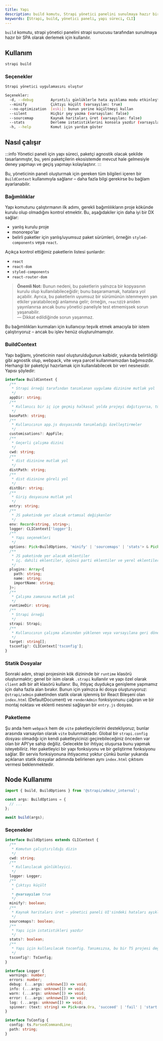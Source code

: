 ```yaml
---
title: Yapı
description: build komutu, Strapi yönetici panelini sunulmaya hazır bir SPA olarak derlemek için kullanılır. Bu doküman, `build` komutunun kullanımı, seçenekleri ve yapı sürecine dair önemli bilgileri içermektedir.
keywords: [Strapi, build, yönetici paneli, yapı süreci, CLI]
---
```


`build` komutu, strapi yönetici panelini strapi sunucusu tarafından sunulmaya hazır bir SPA olarak derlemek için kullanılır.

## Kullanım

```bash
strapi build
```

### Seçenekler

```bash
Strapi yönetici uygulamasını oluştur

Seçenekler:
  -d, --debug        Ayrıntılı günlüklerle hata ayıklama modu etkinleştir (varsayılan: false)
  --minify           Çıktıyı küçült (varsayılan: true)
  --no-optimization  [eski]: bunun yerine küçültmeyi kullan
  --silent           Hiçbir şey yazma (varsayılan: false)
  --sourcemap        Kaynak haritaları üret (varsayılan: false)
  --stats            Derleme istatistiklerini konsola yazdır (varsayılan: false)
  -h, --help         Komut için yardım göster
```

## Nasıl çalışır

:::info
Yönetici paneli için yapı süreci, paketçi agnostik olacak şekilde tasarlanmıştır, bu, yeni paketçilerin ekosistemde mevcut hale gelmesiyle deney yapmayı ve geçiş yapmayı kolaylaştırır.
:::

Bu, yöneticinin paneli oluşturmak için gereken tüm bilgileri içeren bir `BuildContext` kullanımıyla sağlanır – daha fazla bilgi gerekirse bu bağlam ayarlanabilir.

### Bağımlılıklar

Yapı komutunu çalıştırmanın ilk adımı, gerekli bağımlılıkların proje kökünde kurulu olup olmadığını kontrol etmektir. Bu, aşağıdakiler için daha iyi bir DX sağlar:

- yanlış kurulu proje
- monorepo'lar
- belirli paketler için yanlış/uyumsuz paket sürümleri, örneğin `styled-components` veya `react`.

Açıkça kontrol ettiğimiz paketlerin listesi şunlardır:

- `react`
- `react-dom`
- `styled-components`
- `react-router-dom`

> **Önemli Not:** Bunun nedeni, bu paketlerin yalnızca bir kopyasının kurulu olup kullanılabileceğidir; bunu başaramamak, hatalara yol açabilir. Ayrıca, bu paketlerin uyumsuz bir sürümünün istenmeyen yan etkiler yaratabileceği anlamına gelir; örneğin, `react@19` aniden yayınlanırsa ancak bunu yönetici paneliyle test etmemişsek sorun yaşanabilir.  
— Dikkat edildiğinde sorun yaşanmaz.

Bu bağımlılıkları kurmaları için kullanıcıyı teşvik etmek amacıyla bir istem çalıştırıyoruz – ancak bu işlev henüz oluşturulmamıştır.

### BuildContext

Yapı bağlamı, yöneticinin nasıl oluşturulduğunun kalbidir, yukarıda belirtildiği gibi agnostik olup, webpack, vite veya parcel kullanmamızdan bağımsızdır. Herhangi bir paketçiyi hazırlamak için kullanılabilecek bir veri nesnesidir. Yapısı şöyledir:

```ts
interface BuildContext {
  /**
   * Strapi örneği tarafından tanımlanan uygulama dizinine mutlak yol
   */
  appDir: string;
  /**
   * Kullanıcı bir iç içe geçmiş halkasal yolda projeyi dağıtıyorsa, tüm varlık yollarının buna göre yeniden yazılması için bu yolu kullanırız
   */
  basePath: string;
  /**
   * Kullanıcının app.js dosyasında tanımladığı özelleştirmeler
   */
  customisations?: AppFile;
  /**
   * Geçerli çalışma dizini
   */
  cwd: string;
  /**
   * dist dizinine mutlak yol
   */
  distPath: string;
  /**
   * dist dizinine göreli yol
   */
  distDir: string;
  /**
   * Giriş dosyasına mutlak yol
   */
  entry: string;
  /**
   * JS paketinde yer alacak ortamsal değişkenler
   */
  env: Record<string, string>;
  logger: CLIContext['logger'];
  /**
   * Yapı seçenekleri
   */
  options: Pick<BuildOptions, 'minify' | 'sourcemaps' | 'stats'> & Pick<DevelopOptions, 'open'>;
  /**
   * JS paketinde yer alacak eklentiler
   * iç. dahili eklentiler, üçüncü parti eklentiler ve yerel eklentiler
   */
  plugins: Array<{
    path: string;
    name: string;
    importName: string;
  }>;
  /**
   * Çalışma zamanına mutlak yol
   */
  runtimeDir: string;
  /**
   * Strapi örneği
   */
  strapi: Strapi;
  /**
   * Kullanıcının çalışma alanından yüklenen veya varsayılana geri dönen browserslist hedefi
   */
  target: string[];
  tsconfig?: CLIContext['tsconfig'];
}
```

### Statik Dosyalar

Sonraki adım, strapi projesinin kök dizininde bir `runtime` klasörü oluşturmaktır; genel bir isim olarak `.strapi` kullanılır ve yapı özel olarak `client` adlı bir alt klasörü kullanır. Bu, ihtiyaç duydukça genişleme yapmamız için daha fazla alan bırakır. Bunun için yalnızca iki dosya oluşturuyoruz: `@strapi/admin` paketinden statik olarak işlenmiş bir React Bileşeni olan `index.html` (DefaultDocument) ve `renderAdmin` fonksiyonunu çağıran ve bir montaj noktası ve eklenti nesnesi sağlayan bir `entry.js` dosyası.

### Paketleme

Şu anda hem `webpack` hem de `vite` paketleyicilerini destekliyoruz; bunlar arasında varsayılan olarak `vite` bulunmaktadır. Global bir `strapi.config` dosyası olmadığı için kendi paketleyicinizi geçirebileceğiniz önceden var olan bir API'ye sahip değiliz. Gelecekte bir ihtiyaç oluşursa bunu yapmak isteyebiliriz. Her paketleyici bir yapı fonksiyonu ve bir geliştirme fonksiyonu sağlar. Bir servis fonksiyonuna ihtiyacımız yoktur çünkü bunlar yukarıda açıklanan statik dosyalar adımında belirlenen aynı `index.html` çıktısını vermesi beklenmektedir.

## Node Kullanımı

```ts
import { build, BuildOptions } from '@strapi/admin/_internal';

const args: BuildOptions = {
  // ...
};

await build(args);
```

### Seçenekler

```ts
interface BuildOptions extends CLIContext {
  /**
   * Komutun çalıştırıldığı dizin
   */
  cwd: string;
  /**
   * Kullanılacak günlükleyici.
   */
  logger: Logger;
  /**
   * Çıktıyı küçült
   *
   * @varsayılan true
   */
  minify?: boolean;
  /**
   * Kaynak haritaları üret – yönetici paneli UI'sindeki hataları ayıklamak için yararlıdır.
   */
  sourcemaps?: boolean;
  /**
   * Yapı için istatistikleri yazdır
   */
  stats?: boolean;
  /**
   * Yapı için kullanılacak tsconfig. Tanımsızsa, bu bir TS projesi değildir.
   */
  tsconfig?: TsConfig;
}

interface Logger {
  warnings: number;
  errors: number;
  debug: (...args: unknown[]) => void;
  info: (...args: unknown[]) => void;
  warn: (...args: unknown[]) => void;
  error: (...args: unknown[]) => void;
  log: (...args: unknown[]) => void;
  spinner: (text: string) => Pick<ora.Ora, 'succeed' | 'fail' | 'start' | 'text'>;
}

interface TsConfig {
  config: ts.ParsedCommandLine;
  path: string;
}